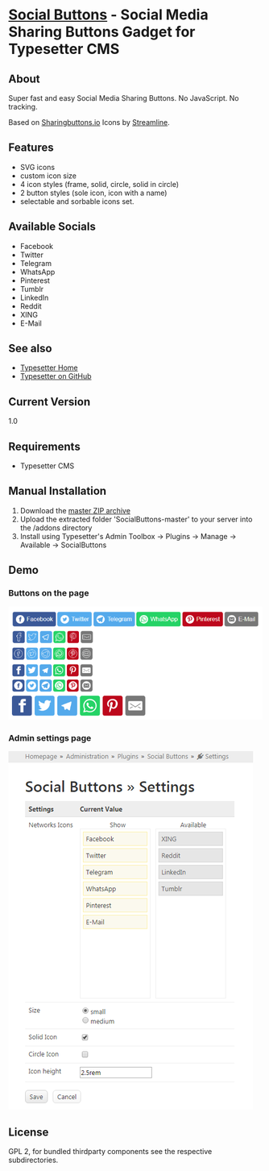 # [Social Buttons](https://github.com/mahotilo/SocialButtons) - Social Media Sharing Buttons Gadget for Typesetter CMS

## About
Super fast and easy Social Media Sharing Buttons. No JavaScript. No tracking.

Based on [Sharingbuttons.io](https://sharingbuttons.io)
Icons by [Streamline](http://streamlineicons.com/).

## Features
* SVG icons
* custom icon size
* 4 icon styles (frame, solid, circle, solid in circle)
* 2 button styles (sole icon, icon with a name)
* selectable and sorbable icons set.


## Available Socials
* Facebook
* Twitter
* Telegram
* WhatsApp
* Pinterest
* Tumblr
* LinkedIn
* Reddit
* XING
* E-Mail


## See also 
* [Typesetter Home](http://www.typesettercms.com)
* [Typesetter on GitHub](https://github.com/Typesetter/Typesetter)


## Current Version 
1.0


## Requirements
* Typesetter CMS


## Manual Installation
1. Download the [master ZIP archive](https://github.com/mahotilo/SocialButtons/archive/master.zip)
2. Upload the extracted folder 'SocialButtons-master' to your server into the /addons directory
3. Install using Typesetter's Admin Toolbox &rarr; Plugins &rarr; Manage &rarr; Available &rarr; SocialButtons


## Demo
### Buttons on the page
![image](demo/site.png)

### Admin settings page
![image](demo/admin.png)

## License
GPL 2, for bundled thirdparty components see the respective subdirectories.
